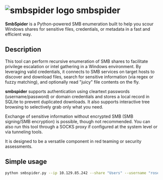 # ![smbspider logo](https://dcollao.pages.dev/images/smbspider_logo.png) smbspider

**SmbSpider** is a Python-powered SMB enumeration built to help you scour Windows shares for sensitive files, credentials, or metadata in a fast and efficient way.

## Description

This tool can perform recursive enumeration of SMB shares to facilitate privilege escalation or intel gathering in a Windows environment. By leveraging valid credentials, it connects to SMB services on target hosts to discover and download files, search for sensitive information (via regex or fuzzy matching), and optionally read "juicy" file contents on the fly.

**smbspider** supports authentication using cleartext passwords (username/password) or domain credentials and stores a local record in SQLite to prevent duplicated downloads. It also supports interactive tree browsing to selectively grab only what you need.

Exchange of sensitive information without encrypted SMB (SMB signing/SMB encryption) is possible, though not recommended. You can also run this tool through a SOCKS proxy if configured at the system level or via tunneling tools.

It is designed to be a versatile component in red teaming or security assessments.

## Simple usage

```bash
python smbspider.py --ip 10.129.85.242 --share "Users" --username "rose" --password "KxEPkKe6R8su" --regex-search "password|secret" --read --fuzzy-search common.txt
```

